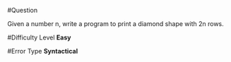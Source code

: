 #Question

Given a number n, write a program to print a diamond shape with 2n rows.

#Difficulty Level
__Easy__

#Error Type
__Syntactical__





